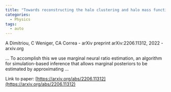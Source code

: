 ```yaml
---
title: "Towards reconstructing the halo clustering and halo mass function of N-body simulations using neural ratio estimation"
categories:
  - Physics
tags:
  - auto
---
```

A Dimitriou, C Weniger, CA Correa - arXiv preprint arXiv:2206.11312, 2022 - arxiv.org

… To accomplish this we use marginal neural ratio estimation, an algorithm for simulation-based inference that allows marginal posteriors to be estimated by approximating …

Link to paper: [https://arxiv.org/abs/2206.11312](https://arxiv.org/abs/2206.11312)
